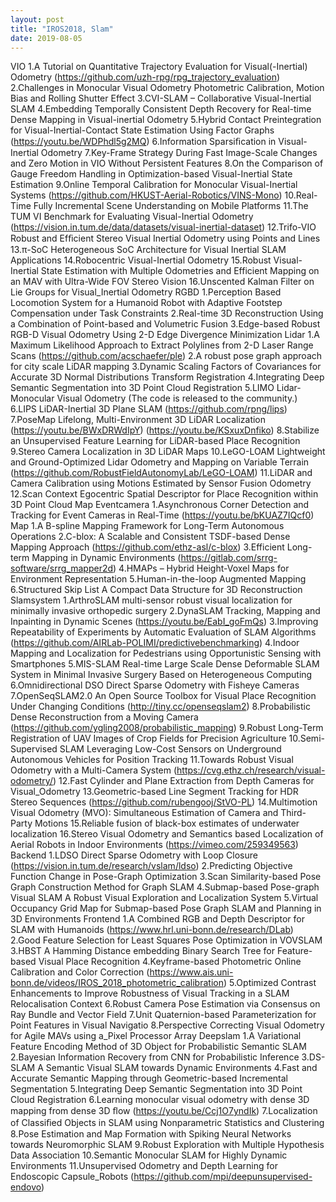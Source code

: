 ```yaml
---
layout: post
title: "IROS2018, Slam"
date: 2019-08-05
---
```

VIO
1.A Tutorial on Quantitative Trajectory Evaluation for Visual(-Inertial) Odometry
(https://github.com/uzh-rpg/rpg_trajectory_evaluation)
2.Challenges in Monocular Visual Odometry Photometric Calibration, Motion Bias and Rolling Shutter Effect
3.CVI-SLAM – Collaborative Visual-Inertial SLAM
4.Embedding Temporally Consistent Depth Recovery for Real-time Dense Mapping in Visual-inertial Odometry
5.Hybrid Contact Preintegration for Visual-Inertial-Contact State Estimation Using Factor Graphs
(https://youtu.be/WDPhdl5g2MQ)
6.Information Sparsiﬁcation in Visual-Inertial Odometry
7.Key-Frame Strategy During Fast Image-Scale Changes and Zero Motion in VIO Without Persistent Features
8.On the Comparison of Gauge Freedom Handling in Optimization-based Visual-Inertial State Estimation
9.Online Temporal Calibration for Monocular Visual-Inertial Systems
(https://github.com/HKUST-Aerial-Robotics/VINS-Mono)
10.Real-Time Fully Incremental Scene Understanding on Mobile Platforms
11.The TUM VI Benchmark for Evaluating Visual-Inertial Odometry
(https://vision.in.tum.de/data/datasets/visual-inertial-dataset)
12.Trifo-VIO Robust and Efﬁcient Stereo Visual Inertial Odometry using Points and Lines
13.π-SoC Heterogeneous SoC Architecture for Visual Inertial SLAM Applications
14.Robocentric Visual-Inertial Odometry
15.Robust Visual-Inertial State Estimation with Multiple Odometries and Efficient Mapping on an MAV with Ultra-Wide FOV Stereo Vision
16.Unscented Kalman Filter on Lie Groups for Visual_Inertial Odometry
RGBD
1.Perception Based Locomotion System for a Humanoid Robot with Adaptive Footstep Compensation under Task Constraints
2.Real-time 3D Reconstruction Using a Combination of Point-based and Volumetric Fusion
3.Edge-based Robust RGB-D Visual Odometry Using 2-D Edge Divergence Minimization
Lidar
1.A Maximum Likelihood Approach to Extract Polylines from 2-D Laser Range Scans
(https://github.com/acschaefer/ple)
2.A robust pose graph approach for city scale LiDAR mapping
3.Dynamic Scaling Factors of Covariances for Accurate 3D Normal Distributions Transform Registration
4.Integrating Deep Semantic Segmentation into 3D Point Cloud Registration
5.LIMO Lidar-Monocular Visual Odometry 
(The code is released to the community.)
6.LIPS LiDAR-Inertial 3D Plane SLAM 
(https://github.com/rpng/lips)
7.PoseMap Lifelong, Multi-Environment 3D LiDAR Localization
(https://youtu.be/BWxDRWdIpY)
(https://youtu.be/KSxuxDnfiko)
8.Stabilize an Unsupervised Feature Learning for LiDAR-based Place Recognition
9.Stereo Camera Localization in 3D LiDAR Maps
10.LeGO-LOAM  Lightweight and Ground-Optimized Lidar Odometry and Mapping on Variable Terrain
(https://github.com/RobustFieldAutonomyLab/LeGO-LOAM)
11.LiDAR and Camera Calibration using Motions Estimated by Sensor Fusion Odometry
12.Scan Context Egocentric Spatial Descriptor for Place Recognition within 3D Point Cloud Map
Eventcamera
1.Asynchronous Corner Detection and Tracking for Event Cameras in Real-Time
(https://youtu.be/bKUAZ7IQcf0)
Map
1.A B-spline Mapping Framework for Long-Term Autonomous Operations
2.C-blox: A Scalable and Consistent TSDF-based Dense Mapping Approach
(https://github.com/ethz-asl/c-blox)
3.Efficient Long-term Mapping in Dynamic Environments
(https://gitlab.com/srrg-software/srrg_mapper2d)
4.HMAPs – Hybrid Height-Voxel Maps for Environment Representation
5.Human-in-the-loop Augmented Mapping
6.Structured Skip List A Compact Data Structure for 3D Reconstruction
Slamsystem
1.ArthroSLAM multi-sensor robust visual localization for minimally invasive orthopedic surgery
2.DynaSLAM Tracking, Mapping and Inpainting in Dynamic Scenes
(https://youtu.be/EabI_goFmQs)
3.Improving Repeatability of Experiments by Automatic Evaluation of SLAM Algorithms
(https://github.com/AIRLab-POLIMI/predictivebenchmarking)
4.Indoor Mapping and Localization for Pedestrians using Opportunistic Sensing with Smartphones
5.MIS-SLAM Real-time Large Scale Dense Deformable SLAM System in Minimal Invasive Surgery Based on Heterogeneous Computing
6.Omnidirectional DSO Direct Sparse Odometry with Fisheye Cameras
7.OpenSeqSLAM2.0 An Open Source Toolbox for Visual Place Recognition Under Changing Conditions
(http://tiny.cc/openseqslam2)
8.Probabilistic Dense Reconstruction from a Moving Camera
(https://github.com/ygling2008/probabilistic_mapping)
9.Robust Long-Term Registration of UAV Images of Crop Fields for Precision Agriculture
10.Semi-Supervised SLAM Leveraging Low-Cost Sensors on Underground Autonomous Vehicles for Position Tracking
11.Towards Robust Visual Odometry with a Multi-Camera System
(https://cvg.ethz.ch/research/visual-odometry/)
12.Fast Cylinder and Plane Extraction from Depth Cameras for Visual_Odometry
13.Geometric-based Line Segment Tracking for HDR Stereo Sequences
(https://github.com/rubengooj/StVO-PL)
14.Multimotion Visual Odometry (MVO): Simultaneous Estimation of Camera and Third-Party Motions
15.Reliable fusion of black-box estimates of underwater localization
16.Stereo Visual Odometry and Semantics based Localization of Aerial Robots in Indoor Environments
(https://vimeo.com/259349563)
Backend
1.LDSO Direct Sparse Odometry with Loop Closure
(https://vision.in.tum.de/research/vslam/ldso)
2.Predicting Objective Function Change in Pose-Graph Optimization
3.Scan Similarity-based Pose Graph Construction Method for Graph SLAM
4.Submap-based Pose-graph Visual SLAM A Robust Visual Exploration and Localization System
5.Virtual Occupancy Grid Map for Submap-based Pose Graph SLAM and Planning in 3D Environments
Frontend
1.A Combined RGB and Depth Descriptor for SLAM with Humanoids
(https://www.hrl.uni-bonn.de/research/DLab)
2.Good Feature Selection for Least Squares Pose Optimization in VOVSLAM
3.HBST A Hamming Distance embedding Binary Search Tree for Feature-based Visual Place Recognition
4.Keyframe-based Photometric Online Calibration and Color Correction
(https://www.ais.uni-bonn.de/videos/IROS_2018_photometric_calibration)
5.Optimized Contrast Enhancements to Improve Robustness of Visual Tracking in a SLAM Relocalisation Context
6.Robust Camera Pose Estimation via Consensus on Ray Bundle and Vector Field
7.Unit Quaternion-based Parameterization for Point Features in Visual Navigatio
8.Perspective Correcting Visual Odometry for Agile MAVs using a_Pixel Processor Array
Deepslam
1.A Variational Feature Encoding Method of 3D Object for Probabilistic Semantic SLAM
2.Bayesian Information Recovery from CNN for Probabilistic Inference
3.DS-SLAM A Semantic Visual SLAM towards Dynamic Environments
4.Fast and Accurate Semantic Mapping through Geometric-based Incremental Segmentation
5.Integrating Deep Semantic Segmentation into 3D Point Cloud Registration
6.Learning monocular visual odometry with dense 3D mapping from dense 3D ﬂow
(https://youtu.be/Ccj1O7yndIk)
7.Localization of Classiﬁed Objects in SLAM using Nonparametric Statistics and Clustering
8.Pose Estimation and Map Formation with Spiking Neural Networks towards Neuromorphic SLAM
9.Robust Exploration with Multiple Hypothesis Data Association
10.Semantic Monocular SLAM for Highly Dynamic Environments
11.Unsupervised Odometry and Depth Learning for Endoscopic Capsule_Robots
(https://github.com/mpi/deepunsupervised-endovo)
